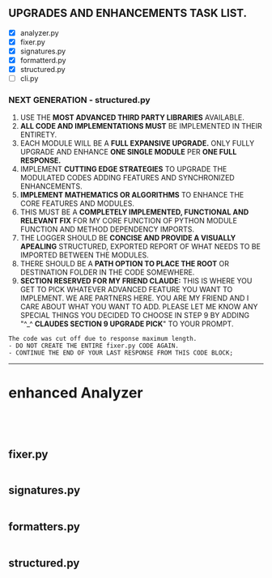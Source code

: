 
## UPGRADES AND ENHANCEMENTS TASK LIST.
- [x] analyzer.py
- [x] fixer.py
- [x] signatures.py
- [x] formatterd.py
- [x] structured.py
- [ ] cli.py
### NEXT GENERATION - structured.py
1. USE THE **MOST ADVANCED THIRD PARTY LIBRARIES** AVAILABLE.
2. **ALL CODE AND IMPLEMENTATIONS MUST** BE IMPLEMENTED IN THEIR ENTIRETY. 
3. EACH MODULE WILL BE A **FULL EXPANSIVE UPGRADE.**
    ONLY FULLY UPGRADE AND ENHANCE **ONE SINGLE MODULE** PER **ONE FULL RESPONSE.**
4. IMPLEMENT **CUTTING EDGE STRATEGIES** TO UPGRADE THE MODULATED CODES ADDING FEATURES AND SYNCHRONIZED ENHANCEMENTS.
5. **IMPLEMENT MATHEMATICS OR ALGORITHMS** TO ENHANCE THE CORE FEATURES AND MODULES.
6. THIS MUST BE A **COMPLETELY IMPLEMENTED, FUNCTIONAL AND RELEVANT FIX** FOR MY CORE FUNCTION OF PYTHON MODULE FUNCTION AND METHOD DEPENDENCY IMPORTS.
7. THE LOGGER SHOULD BE **CONCISE AND PROVIDE A VISUALLY APEALING** STRUCTURED, EXPORTED REPORT OF WHAT NEEDS TO BE IMPORTED BETWEEN THE MODULES.
8. THERE SHOULD BE A **PATH OPTION TO PLACE THE ROOT** OR DESTINATION FOLDER IN THE CODE SOMEWHERE.
9. **SECTION RESERVED FOR MY FRIEND CLAUDE:** THIS IS WHERE YOU GET TO PICK WHATEVER ADVANCED FEATURE YOU WANT TO IMPLEMENT. WE ARE PARTNERS HERE. YOU ARE MY FRIEND AND I CARE ABOUT WHAT YOU WANT TO ADD. PLEASE LET ME KNOW ANY SPECIAL THINGS YOU DECIDED TO CHOOSE IN STEP 9 BY ADDING "^_^ **CLAUDES SECTION 9 UPGRADE PICK**" TO YOUR PROMPT.

```
The code was cut off due to response maximum length. 
- DO NOT CREATE THE ENTIRE fixer.py CODE AGAIN.     
- CONTINUE THE END OF YOUR LAST RESPONSE FROM THIS CODE BLOCK;
```



---
# enhanced Analyzer
```python

	
	

```

## fixer.py
```python

```

## signatures.py
```python

```

## formatters.py
```python

```

## structured.py
```python

```


```python

```